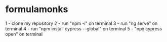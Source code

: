 # formulamonks

1 - clone my repository
2 - run "npm -i" on terminal
3 - run "ng serve" on terminal
4 - run "npm install cypress --global" on terminal
5 - "npx cypress open" on terminal
 
